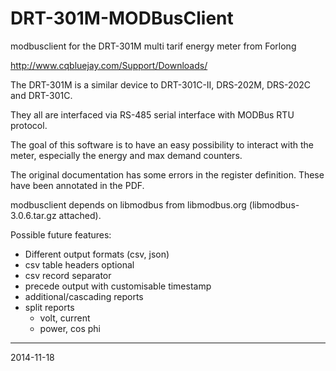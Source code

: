 DRT-301M-MODBusClient
=====================

modbusclient for the DRT-301M multi tarif energy meter from Forlong

http://www.cqbluejay.com/Support/Downloads/

The DRT-301M is a similar device to DRT-301C-II, DRS-202M, DRS-202C and DRT-301C.

They all are interfaced via RS-485 serial interface with MODBus RTU protocol.

The goal of this software is to have an easy possibility to interact with the meter, especially the energy and max demand counters.

The original documentation has some errors in the register definition. These have been annotated in the PDF.

modbusclient depends on libmodbus from libmodbus.org (libmodbus-3.0.6.tar.gz attached).

Possible future features:
* Different output formats (csv, json)
* csv table headers optional
* csv record separator
* precede output with customisable timestamp
* additional/cascading reports 
* split reports
  * volt, current
  * power, cos phi

---
2014-11-18
